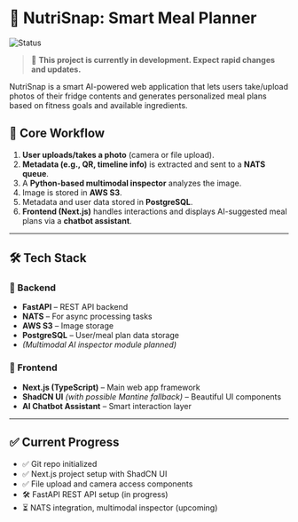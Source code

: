 # 🥗 NutriSnap: Smart Meal Planner  
![Status](https://img.shields.io/badge/status-in%20progress-orange)  

> 🚧 **This project is currently in development. Expect rapid changes and updates.**

NutriSnap is a smart AI-powered web application that lets users take/upload photos of their fridge contents and generates personalized meal plans based on fitness goals and available ingredients.

## 📸 Core Workflow

1. **User uploads/takes a photo** (camera or file upload).
2. **Metadata (e.g., QR, timeline info)** is extracted and sent to a **NATS queue**.
3. A **Python-based multimodal inspector** analyzes the image.
4. Image is stored in **AWS S3**.
5. Metadata and user data stored in **PostgreSQL**.
6. **Frontend (Next.js)** handles interactions and displays AI-suggested meal plans via a **chatbot assistant**.

---

## 🛠️ Tech Stack

### 🧠 Backend
- **FastAPI** – REST API backend
- **NATS** – For async processing tasks
- **AWS S3** – Image storage
- **PostgreSQL** – User/meal plan data storage
- *(Multimodal AI inspector module planned)*

### 🎨 Frontend
- **Next.js (TypeScript)** – Main web app framework
- **ShadCN UI** *(with possible Mantine fallback)* – Beautiful UI components
- **AI Chatbot Assistant** – Smart interaction layer

---

## ✅ Current Progress

- ✅ Git repo initialized
- ✅ Next.js project setup with ShadCN UI
- ✅ File upload and camera access components
- 🛠️ FastAPI REST API setup (in progress)
- ⏳ NATS integration, multimodal inspector (upcoming)
